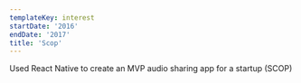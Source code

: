 ```yaml
---
templateKey: interest
startDate: '2016'
endDate: '2017'
title: 'Scop'
---
```


Used React Native to create an MVP audio sharing app for a startup (SCOP)
